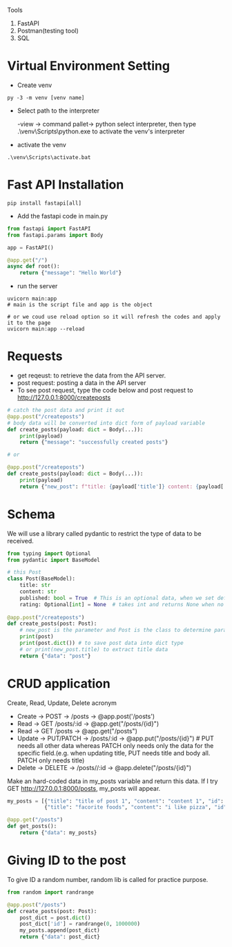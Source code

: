 Tools

1. FastAPI
2. Postman(testing tool)
3. SQL

# Virtual Environment Setting

* Create venv

```
py -3 -m venv [venv name]
```

* Select path to the interpreter

  -view -> command pallet-> python select interpreter, then type .\venv\Scripts\python.exe to activate the venv's interpreter

* activate the venv

```
.\venv\Scripts\activate.bat
```

# Fast API Installation

```
pip install fastapi[all]
```

* Add the fastapi code in main.py

```python
from fastapi import FastAPI
from fastapi.params import Body

app = FastAPI()

@app.get("/")
async def root():
    return {"message": "Hello World"}
```

* run the server

```
uvicorn main:app
# main is the script file and app is the object 

# or we coud use reload option so it will refresh the codes and apply it to the page
uvicorn main:app --reload
```

# Requests

* get reqeust: to retrieve the data from the API server.
* post request: posting a data in the API server
* To see post request, type the code below and post request to http://127.0.0.1:8000/createposts

```python
# catch the post data and print it out
@app.post("/createposts")
# body data will be converted into dict form of payload variable
def create_posts(payload: dict = Body(...)):
    print(payload)
    return {"message": "successfully created posts"}

# or

@app.post("/createposts")
def create_posts(payload: dict = Body(...)):
    print(payload)
    return {"new_post": f"title: {payload['title']} content: {payload['content']}"}
```

# Schema

We will use a library called pydantic to restrict the type of data to be received.

```python
from typing import Optional
from pydantic import BaseModel

# this Post 
class Post(BaseModel):
    title: str
    content: str
    published: bool = True  # This is an optional data, when we set default as True
	rating: Optional[int] = None  # takes int and returns None when no data received
        
@app.post("/createposts")
def create_posts(post: Post):
    # new_post is the parameter and Post is the class to determine parameter's type.
    print(post)
    print(post.dict()) # to save post data into dict type
    # or print(new_post.title) to extract title data
    return {"data": "post"}

```

# CRUD application

Create, Read, Update, Delete acronym

* Create -> POST -> /posts -> @app.post('/posts')
* Read -> GET /posts/:id -> @app.get("/posts/{id}")
* Read -> GET /posts -> @app.get("/posts")
* Update -> PUT/PATCH -> /posts/:id -> @app.put("/posts/{id}") # PUT needs all other data whereas PATCH only needs only the data for the specific field.(e.g. when updating title, PUT needs title and body all. PATCH only needs title)
* Delete -> DELETE -> /posts//:id -> @app.delete("/posts/{id}")



Make an hard-coded data in my_posts variable and return this data. If I try GET http://127.0.0.1:8000/posts, my_posts will appear.

```python
my_posts = [{"title": "title of post 1", "content": "content 1", "id": 1},
            {"title": "facorite foods", "content": "i like pizza", "id": 2}]

@app.get("/posts")
def get_posts():
    return {"data": my_posts}
```

# Giving ID to the post

To give ID a random number, random lib is called for practice purpose.

```python
from random import randrange

@app.post("/posts")
def create_posts(post: Post):
    post_dict = post.dict()
    post_dict['id'] = randrange(0, 1000000)
    my_posts.append(post_dict)
    return {"data": post_dict}
```

